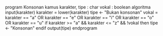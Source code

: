program Konsonan
kamus
    karakter, tipe : char
	vokal : boolean
algoritma
    input(karakter)
    karakter = lower(karakter)
    tipe <- "Bukan konsonan"
    vokal = karakter == "a" OR karakter == "e" OR karakter == "i" OR karakter == "o" OR karakter == "u"
    if karakter >= "a" && karakter <= "z" && !vokal then
        tipe <- "Konsonan"
    endif
    output(tipe)
endprogram
